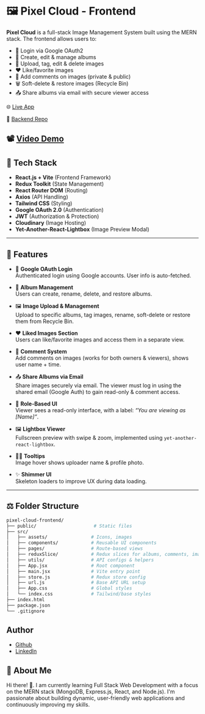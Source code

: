 # 🖼️ Pixel Cloud - Frontend

**Pixel Cloud** is a full-stack Image Management System built using the MERN stack. The frontend allows users to:

- 🔐 Login via Google OAuth2
- 📁 Create, edit & manage albums
- 📸 Upload, tag, edit & delete images
- ❤️ Like/favorite images
- 💬 Add comments on images (private & public)
- 🗑️ Soft-delete & restore images (Recycle Bin)
- 📤 Share albums via email with secure viewer access

🌐 [Live App](https://pixel-cloud-three.vercel.app/login)  

🔗 [Backend Repo](https://github.com/Karan-Bharti1/pixel-cloud-backend)

📽️ [Video Demo](https://drive.google.com/file/d/1jHMs8GknZ-J80saN_85ML-Lkmlfp476O/view?usp=sharing)
---

## 🧱 Tech Stack

- **React.js + Vite** (Frontend Framework)
- **Redux Toolkit** (State Management)
- **React Router DOM** (Routing)
- **Axios** (API Handling)
- **Tailwind CSS** (Styling)
- **Google OAuth 2.0** (Authentication)
- **JWT** (Authorization & Protection)
- **Cloudinary** (Image Hosting)
- **Yet-Another-React-Lightbox** (Image Preview Modal)

---

## 🎨 Features

- 🔐 **Google OAuth Login**  
  Authenticated login using Google accounts. User info is auto-fetched.

- 📁 **Album Management**  
  Users can create, rename, delete, and restore albums.

- 🖼️ **Image Upload & Management**  
  Upload to specific albums, tag images, rename, soft-delete or restore them from Recycle Bin.

- ❤️ **Liked Images Section**  
  Users can like/favorite images and access them in a separate view.

- 💬 **Comment System**  
  Add comments on images (works for both owners & viewers), shows user name + time.

- 📤 **Share Albums via Email**  
  Share images securely via email. The viewer must log in using the shared email (Google Auth) to gain read-only & comment access.

- 🛑 **Role-Based UI**  
  Viewer sees a read-only interface, with a label: *“You are viewing as [Name]”*.

- 🖼️ **Lightbox Viewer**  
  Fullscreen preview with swipe & zoom, implemented using `yet-another-react-lightbox`.

- 🧑‍🎨 **Tooltips**  
  Image hover shows uploader name & profile photo.

- ✨ **Shimmer UI**  
  Skeleton loaders to improve UX during data loading.

---
## ⚖️ Folder Structure

```bash
pixel-cloud-frontend/
├── public/                     # Static files
├── src/
│   ├── assets/                # Icons, images
│   ├── components/            # Reusable UI components
│   ├── pages/                 # Route-based views
│   ├── reduxSlice/            # Redux slices for albums, comments, images
│   ├── utils/                 # API configs & helpers
│   ├── App.jsx                # Root component
│   ├── main.jsx               # Vite entry point
│   ├── store.js               # Redux store config
│   ├── url.js                 # Base API URL setup
│   ├── App.css                # Global styles
│   └── index.css              # Tailwind/base styles
├── index.html
├── package.json
└── .gitignore
```

## Author

- [Github](https://github.com/Karan-Bharti1)
- [LinkedIn](https://www.linkedin.com/in/bharti1999/)



## 🚀 About Me
Hi there! 👋.
I am currently learning Full Stack Web Development with a focus on the MERN stack (MongoDB, Express.js, React, and Node.js). I'm passionate about building dynamic, user-friendly web applications and continuously improving my skills.
